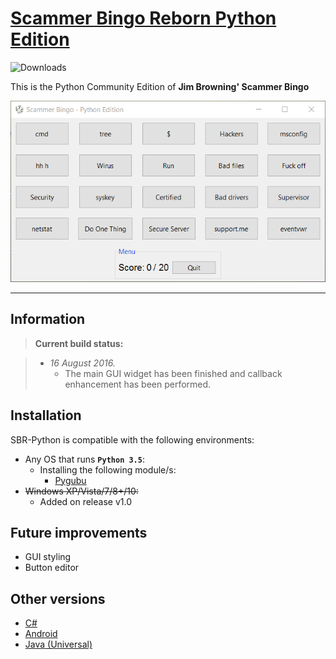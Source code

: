 # [Scammer Bingo Reborn Python Edition](https://github.com/margobra8/scammer-bingo-reborn-python/releases)

![Downloads](https://img.shields.io/github/downloads/margobra8/Caepy/total.svg)

This is the Python Community Edition of **Jim Browning' Scammer Bingo**

![Screenshot](screenshot.png)

----------


Information
-------------

> **Current build status:**

> - *16 August 2016.*
>   - The main GUI widget has been finished and callback enhancement has been performed.

Installation
------------

SBR-Python is compatible with the following environments:

 - Any OS that runs **`Python 3.5`**:
	 - Installing the following module/s:
	   - [Pygubu](https://github.com/alejandroautalan/pygubu)
 - ~~Windows XP/Vista/7/8+/10:~~
	 - Added on release v1.0

Future improvements
-----------

 - GUI styling
 - Button editor

Other versions
-----------

- [C#](https://github.com/JoeTheHuman/Scammer-Bingo-Reborn)
- [Android](https://play.google.com/store/apps/details?id=com.xelitexirish.scammerbingo)
- [Java (Universal)](https://github.com/HexxiumCreations/spammer-bingo-desktop-java)
